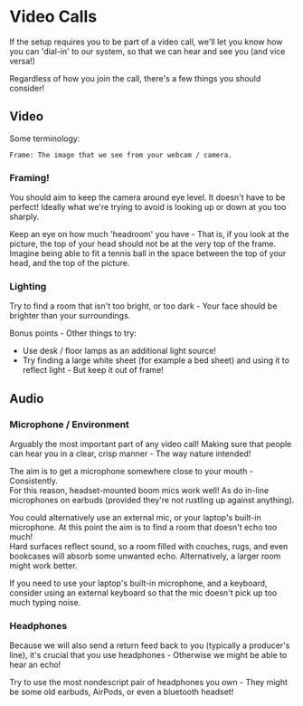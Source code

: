 # Video Calls

If the setup requires you to be part of a video call, we'll let you know how you can 'dial-in' to our system, so that
we can hear and see you (and vice versa!)

Regardless of how you join the call, there's a few things you should consider!

## Video

Some terminology:

```
Frame: The image that we see from your webcam / camera.
```

### Framing!

You should aim to keep the camera around eye level. It doesn't have to be perfect! Ideally what we're trying to avoid is
looking up or down at you too sharply.

Keep an eye on how much 'headroom' you have - That is, if you look at the picture, the top of your head should not be at
the very top of the frame.  
Imagine being able to fit a tennis ball in the space between the top of your head, and the top of the picture.

### Lighting

Try to find a room that isn't too bright, or too dark - Your face should be brighter than your surroundings.

Bonus points - Other things to try:

* Use desk / floor lamps as an additional light source!
* Try finding a large white sheet (for example a bed sheet) and using it to reflect light - But keep it out of
  frame!

## Audio

### Microphone / Environment

Arguably the most important part of any video call! Making sure that people can hear you in a clear, crisp manner - The
way nature intended!

The aim is to get a microphone somewhere close to your mouth - Consistently.  
For this reason, headset-mounted boom mics work well! As do in-line microphones on earbuds (provided they're not
rustling up against anything).

You could alternatively use an external mic, or your laptop's built-in microphone. At this point the aim is to find a
room that doesn't echo too much!  
Hard surfaces reflect sound, so a room filled with couches, rugs, and even bookcases will absorb some unwanted echo.
Alternatively, a larger room might work better.

If you need to use your laptop's built-in microphone, and a keyboard, consider using an external keyboard so that the
mic doesn't pick up too much typing noise.

### Headphones

Because we will also send a return feed back to you (typically a producer's line), it's crucial that you use
headphones - Otherwise we might be able to hear an echo!

Try to use the most nondescript pair of headphones you own - They might be some old earbuds, AirPods, or even a
bluetooth headset!
